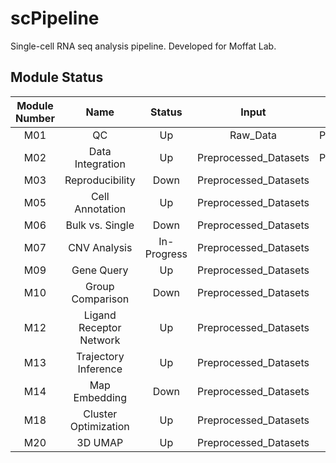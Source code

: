 # scPipeline
Single-cell RNA seq analysis pipeline. Developed for Moffat Lab. 

## Module Status

| Module Number | Name | Status | Input | Output | scPipeline Configured |
|:---: |:---: |:---:   |:---:  |:---: | :---: |
| M01  | QC | Up | Raw_Data | Preprocessed_Datasets | Yes |
| M02  | Data Integration | Up | Preprocessed_Datasets | Preprocessed_Datasets | No |
| M03  | Reproducibility | Down | Preprocessed_Datasets | - | No |
| M05  | Cell Annotation | Up | Preprocessed_Datasets | - | Yes |
| M06  | Bulk vs. Single | Down | Preprocessed_Datasets | - | No |
| M07  | CNV Analysis | In-Progress | Preprocessed_Datasets | - | No |
| M09  | Gene Query | Up | Preprocessed_Datasets | - | Yes |
| M10  | Group Comparison | Down | Preprocessed_Datasets | - | No |
| M12  | Ligand Receptor Network | Up | Preprocessed_Datasets | - | No |
| M13  | Trajectory Inference | Up | Preprocessed_Datasets | - | No |
| M14  | Map Embedding | Down | Preprocessed_Datasets | - | No |
| M18  | Cluster Optimization | Up | Preprocessed_Datasets | - | Yes |
| M20  | 3D UMAP | Up | Preprocessed_Datasets | - | No |
